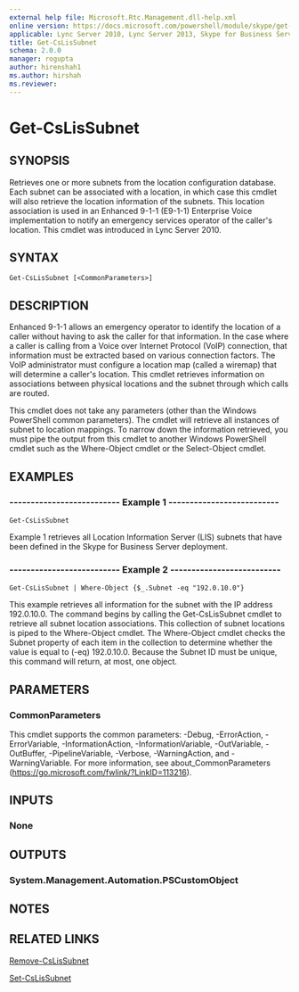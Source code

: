 ```yaml
---
external help file: Microsoft.Rtc.Management.dll-help.xml
online version: https://docs.microsoft.com/powershell/module/skype/get-cslissubnet
applicable: Lync Server 2010, Lync Server 2013, Skype for Business Server 2015, Skype for Business Server 2019
title: Get-CsLisSubnet
schema: 2.0.0
manager: rogupta
author: hirenshah1
ms.author: hirshah
ms.reviewer:
---
```


# Get-CsLisSubnet

## SYNOPSIS
Retrieves one or more subnets from the location configuration database.
Each subnet can be associated with a location, in which case this cmdlet will also retrieve the location information of the subnets.
This location association is used in an Enhanced 9-1-1 (E9-1-1) Enterprise Voice implementation to notify an emergency services operator of the caller's location.
This cmdlet was introduced in Lync Server 2010.


## SYNTAX

```
Get-CsLisSubnet [<CommonParameters>]
```

## DESCRIPTION
Enhanced 9-1-1 allows an emergency operator to identify the location of a caller without having to ask the caller for that information.
In the case where a caller is calling from a Voice over Internet Protocol (VoIP) connection, that information must be extracted based on various connection factors.
The VoIP administrator must configure a location map (called a wiremap) that will determine a caller's location.
This cmdlet retrieves information on associations between physical locations and the subnet through which calls are routed.

This cmdlet does not take any parameters (other than the Windows PowerShell common parameters).
The cmdlet will retrieve all instances of subnet to location mappings.
To narrow down the information retrieved, you must pipe the output from this cmdlet to another Windows PowerShell cmdlet such as the Where-Object cmdlet or the Select-Object cmdlet.


## EXAMPLES

### -------------------------- Example 1 --------------------------
```
Get-CsLisSubnet
```

Example 1 retrieves all Location Information Server (LIS) subnets that have been defined in the Skype for Business Server deployment.

### -------------------------- Example 2 --------------------------
```
Get-CsLisSubnet | Where-Object {$_.Subnet -eq "192.0.10.0"}
```

This example retrieves all information for the subnet with the IP address 192.0.10.0.
The command begins by calling the Get-CsLisSubnet cmdlet to retrieve all subnet location associations.
This collection of subnet locations is piped to the Where-Object cmdlet.
The Where-Object cmdlet checks the Subnet property of each item in the collection to determine whether the value is equal to (-eq) 192.0.10.0.
Because the Subnet ID must be unique, this command will return, at most, one object.


## PARAMETERS

### CommonParameters
This cmdlet supports the common parameters: -Debug, -ErrorAction, -ErrorVariable, -InformationAction, -InformationVariable, -OutVariable, -OutBuffer, -PipelineVariable, -Verbose, -WarningAction, and -WarningVariable. For more information, see about_CommonParameters (https://go.microsoft.com/fwlink/?LinkID=113216).

## INPUTS

### None


## OUTPUTS

### System.Management.Automation.PSCustomObject


## NOTES


## RELATED LINKS

[Remove-CsLisSubnet](Remove-CsLisSubnet.md)

[Set-CsLisSubnet](Set-CsLisSubnet.md)


